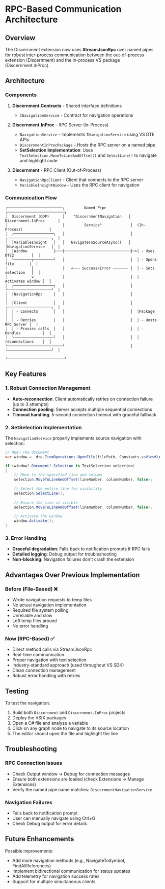 # RPC-Based Communication Architecture

## Overview

The Discernment extension now uses **StreamJsonRpc** over named pipes for robust inter-process communication between the out-of-process extension (Discernment) and the in-process VS package (Discernment.InProc).

## Architecture

### Components

1. **Discernment.Contracts** - Shared interface definitions
   - `INavigationService` - Contract for navigation operations

2. **Discernment.InProc** - RPC Server (In-Process)
   - `NavigationService` - Implements `INavigationService` using VS DTE APIs
   - `DiscernmentInProcPackage` - Hosts the RPC server on a named pipe
   - **SetSelection Implementation**: Uses `TextSelection.MoveToLineAndOffset()` and `SelectLine()` to navigate and highlight code

3. **Discernment** - RPC Client (Out-of-Process)
   - `NavigationRpcClient` - Client that connects to the RPC server
   - `VariableInsightWindow` - Uses the RPC client for navigation

### Communication Flow

```
┌─────────────────────────┐         Named Pipe          ┌──────────────────────────┐
│  Discernment (OOP)      │    "DiscernmentNavigation   │  Discernment.InProc      │
│                         │         Service"             │  (In-Process)            │
│  ┌──────────────────┐   │                              │  ┌────────────────────┐  │
│  │VariableInsight   │   │   NavigateToSourceAsync()   │  │NavigationService   │  │
│  │Window            ├───┼──────────────────────────────┼─>│ - Uses DTE2        │  │
│  └────────┬─────────┘   │                              │  │ - Opens file       │  │
│           │             │   <─── Success/Error ─────── │  │ - Sets selection   │  │
│           v             │                              │  │ - Activates window │  │
│  ┌──────────────────┐   │                              │  └────────────────────┘  │
│  │NavigationRpc     │   │                              │                          │
│  │Client            │   │                              │  ┌────────────────────┐  │
│  │ - Connects       │   │                              │  │Package             │  │
│  │ - Retries        │   │                              │  │ - Hosts RPC Server │  │
│  │ - Proxies calls  │   │                              │  │ - Handles          │  │
│  └──────────────────┘   │                              │  │   reconnections    │  │
└─────────────────────────┘                              │  └────────────────────┘  │
                                                          └──────────────────────────┘
```

## Key Features

### 1. Robust Connection Management
- **Auto-reconnection**: Client automatically retries on connection failure (up to 3 attempts)
- **Connection pooling**: Server accepts multiple sequential connections
- **Timeout handling**: 5-second connection timeout with graceful fallback

### 2. SetSelection Implementation
The `NavigationService` properly implements source navigation with selection:

```csharp
// Open the document
var window = _dte.ItemOperations.OpenFile(filePath, Constants.vsViewKindCode);

if (window?.Document?.Selection is TextSelection selection)
{
    // Move to the specified line and column
    selection.MoveToLineAndOffset(lineNumber, columnNumber, false);
    
    // Select the entire line for visibility
    selection.SelectLine();
    
    // Ensure the line is visible
    selection.MoveToLineAndOffset(lineNumber, columnNumber, false);
    
    // Activate the window
    window.Activate();
}
```

### 3. Error Handling
- **Graceful degradation**: Falls back to notification prompts if RPC fails
- **Detailed logging**: Debug output for troubleshooting
- **Non-blocking**: Navigation failures don't crash the extension

## Advantages Over Previous Implementation

### Before (File-Based) ❌
- Wrote navigation requests to temp files
- No actual navigation implementation
- Required file system polling
- Unreliable and slow
- Left temp files around
- No error handling

### Now (RPC-Based) ✅
- Direct method calls via StreamJsonRpc
- Real-time communication
- Proper navigation with text selection
- Industry-standard approach (used throughout VS SDK)
- Clean connection management
- Robust error handling with retries

## Testing

To test the navigation:
1. Build both `Discernment` and `Discernment.InProc` projects
2. Deploy the VSIX packages
3. Open a C# file and analyze a variable
4. Click on any graph node to navigate to its source location
5. The editor should open the file and highlight the line

## Troubleshooting

### RPC Connection Issues
- Check Output window → Debug for connection messages
- Ensure both extensions are loaded (check Extensions → Manage Extensions)
- Verify the named pipe name matches: `DiscernmentNavigationService`

### Navigation Failures
- Falls back to notification prompt
- User can manually navigate using Ctrl+G
- Check Debug output for error details

## Future Enhancements

Possible improvements:
- Add more navigation methods (e.g., NavigateToSymbol, FindAllReferences)
- Implement bidirectional communication for status updates
- Add telemetry for navigation success rates
- Support for multiple simultaneous clients
